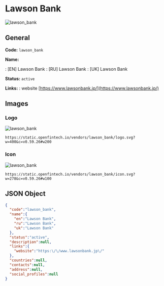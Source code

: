 
# Lawson Bank 
![lawson_bank](https://static.openfintech.io/vendors/lawson_bank/logo.svg?w=400&c=v0.59.26#w200)  

## General 
 
**Code:** `lawson_bank` 
 
**Name:** 
 
:	[EN] Lawson Bank 
:	[RU] Lawson Bank 
:	[UK] Lawson Bank 
 
**Status:** `active` 
 
**Links:** 
: website [https://www.lawsonbank.jp/](https://www.lawsonbank.jp/) 
 

## Images 

### Logo 
 
![lawson_bank](https://static.openfintech.io/vendors/lawson_bank/logo.svg?w=400&c=v0.59.26#w200)  

```
https://static.openfintech.io/vendors/lawson_bank/logo.svg?w=400&c=v0.59.26#w200
```  

### Icon 
 
![lawson_bank](https://static.openfintech.io/vendors/lawson_bank/icon.svg?w=278&c=v0.59.26#w100)  

```
https://static.openfintech.io/vendors/lawson_bank/icon.svg?w=278&c=v0.59.26#w100
```  

## JSON Object 

```json
{
  "code":"lawson_bank",
  "name":{
    "en":"Lawson Bank",
    "ru":"Lawson Bank",
    "uk":"Lawson Bank"
  },
  "status":"active",
  "description":null,
  "links":{
    "website":"https:\/\/www.lawsonbank.jp\/"
  },
  "countries":null,
  "contacts":null,
  "address":null,
  "social_profiles":null
}
```  
